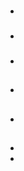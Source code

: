 # 





> []()

## 

### 



### 

- 





### 



### 

- []()

### 

- 



## 



### 

- 



## 







> []()

## 

### 

- 



> []()[]()

## 

## 

- []()
- []()

